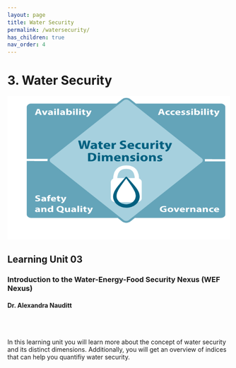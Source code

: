 ```yaml
---
layout: page
title: Water Security
permalink: /watersecurity/
has_children: true
nav_order: 4
---
```

# **3. Water Security**

![Water Security Banner](/assets/water-dimensions.png)

## Learning Unit 03
### Introduction to the Water-Energy-Food Security Nexus (WEF Nexus)
#### Dr. Alexandra Nauditt 
<br/> <br/>

In this learning unit you will learn more about the concept of water security and its distinct 
dimensions. Additionally, you will get an overview of indices that can help you  quantifiy water security.
